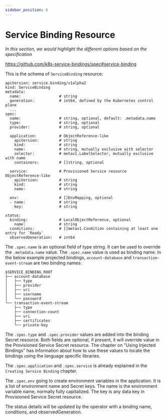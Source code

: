 ```yaml
---
sidebar_position: 6
---
```


# Service Binding Resource

_In this section, we would highlight the different options based on the specification_

https://github.com/k8s-service-bindings/spec#service-binding

This is the schema of `ServiceBinding` resource:

```
apiVersion: service.binding/v1alpha2
kind: ServiceBinding
metadata:
  name:                 # string
  generation:           # int64, defined by the Kubernetes control plane
  ...
spec:
  name:                 # string, optional, default: .metadata.name
  type:                 # string, optional
  provider:             # string, optional

  application:          # ObjectReference-like
    apiVersion:         # string
    kind:               # string
    name:               # string, mutually exclusive with selector
    selector:           # metav1.LabelSelector, mutually exclusive with name
    containers:         # []string, optional

  service:              # Provisioned Service resource ObjectReference-like
    apiVersion:         # string
    kind:               # string
    name:               # string

  env:                  # []EnvMapping, optional
  - name:               # string
    key:                # string

status:
  binding:              # LocalObjectReference, optional
    name:               # string
  conditions:           # []metav1.Condition containing at least one entry for `Ready`
  observedGeneration:   # int64
```

The `.spec.name` is an optional field of type string.  It can be used to
override the `.metadata.name` value.  The `.spec.name` value is used as binding
name.  In the below example projected bindings, `account-database` and
`transaction-event-stream` are two binding names:

```
$SERVICE_BINDING_ROOT
├── account-database
│   ├── type
│   ├── provider
│   ├── uri
│   ├── username
│   └── password
└── transaction-event-stream
    ├── type
    ├── connection-count
    ├── uri
    ├── certificates
    └── private-key
```

The `.spec.type` and `.spec.provider` values are added into the binding Secret
resource.  Both fields are optional, if present, it will override value in the
Provisioned Service Secret resource.  The chapter on "Using Injected Bindings"
has information about how to use these values to locate the bindings using the
language specific libraries.

The `.spec.application` and `.spec.service` is already explained in the
`Creating Service Binding` chapter.

The `.spec.env` going to create environment variables in the application.  It is
a list of environment name and Secret keys.  The name is the environment
variable name, normally fully capitalized.  The key is any data key in
Provisioned Service Secret resource.

The status details will be updated by the operator with a binding name,
conditions, and observedGeneration.
